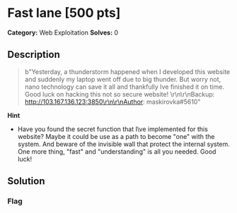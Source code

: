 # Fast lane [500 pts]

**Category:** Web Exploitation
**Solves:** 0

## Description
>b"Yesterday, a thunderstorm happened when I developed this website and suddenly my laptop went off due to big thunder. But worry not, nano technology can save it all and thankfully Ive finished it on time. Good luck on hacking this not so secure website! \r\n\r\nBackup: http://103.167.136.123:3850\r\n\r\nAuthor: maskirovka#5610"

**Hint**
* Have you found the secret function that I\ve implemented for this website? Maybe it could be use as a path to become "one" with the system. And beware of the invisible wall that protect the internal system. One more thing, "fast" and "understanding" is all you needed. Good luck!

## Solution

### Flag

